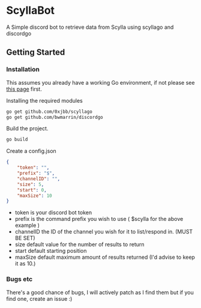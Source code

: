 # ScyllaBot

A Simple discord bot to retrieve data from Scylla using scyllago and discordgo

## Getting Started

### Installation

This assumes you already have a working Go environment, if not please see
[this page](https://golang.org/doc/install) first.

Installing the required modules

```bash
go get github.com/0xjbb/scyllago
go get github.com/bwmarrin/discordgo
```

Build the project.

```bash
go build
```

Create a config.json

```json
{
    "token": "",
    "prefix": "$",
    "channelID": "",
    "size": 5,
    "start": 0,
    "maxSize": 10
}
```

- token is your discord bot token
- prefix is the command prefix you wish to use ( $scylla for the above example )
- channelID the ID of the channel you wish for it to list/respond in. (MUST BE SET)
- size default value for the number of results to return
- start default starting position
- maxSize default maximum amount of results returned (I'd advise to keep it as 10.)

### Bugs etc

There's a good chance of bugs, I will actively patch as I find them but if you find one, create an issue :)